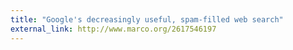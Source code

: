 ```yaml
---
title: "Google's decreasingly useful, spam-filled web search"
external_link: http://www.marco.org/2617546197
---
```



